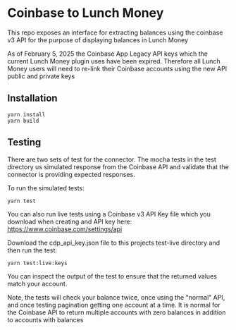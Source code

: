 # Coinbase to Lunch Money

This repo exposes an interface for extracting balances using the coinbase v3 API for the purpose of displaying balances in Lunch Money

As of February 5, 2025 the Coinbase App Legacy API keys which the current Lunch Money plugin uses have been expired.  Therefore all Lunch Money users will need to re-link their Coinbase accounts using the new API public and private keys

## Installation
```
yarn install
yarn build
```

## Testing
There are two sets of test for the connector.  The mocha tests in the test directory us simulated response from the Coinbase API and validate that the connector is providing expected responses.  

To run the simulated tests:
```
yarn test
```

You can also run live tests using a Coinbase v3 API Key file which you download when creating and API key here: https://www.coinbase.com/settings/api

Download the cdp_api_key.json file to this projects test-live directory and then run the test:
```
yarn test:live:keys
```

You can inspect the output of the test to ensure that the returned values match your account.  

Note, the tests will check your balance twice, once using the "normal" API, and once testing pagination getting one account at a time.  It is normal for the Coinbase API to return multiple accounts with zero balances in addition to accounts with balances

